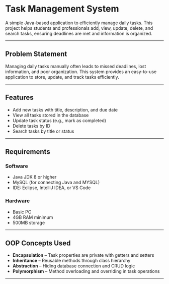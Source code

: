 # Task Management System

A simple Java-based application to efficiently manage daily tasks. This project helps students and professionals add, view, update, delete, and search tasks, ensuring deadlines are met and information is organized.

---

## Problem Statement

Managing daily tasks manually often leads to missed deadlines, lost information, and poor organization. This system provides an easy-to-use application to store, update, and track tasks efficiently.

---

## Features

- Add new tasks with title, description, and due date  
- View all tasks stored in the database  
- Update task status (e.g., mark as completed)  
- Delete tasks by ID  
- Search tasks by title or status  

---

## Requirements

### Software

- Java JDK 8 or higher   
- MySQL (for connecting Java and MYSQL)  
- IDE: Eclipse, IntelliJ IDEA, or VS Code  

### Hardware

- Basic PC  
- 4GB RAM minimum  
- 500MB storage  

---

## OOP Concepts Used

- **Encapsulation** – Task properties are private with getters and setters  
- **Inheritance** – Reusable methods through class hierarchy  
- **Abstraction** – Hiding database connection and CRUD logic  
- **Polymorphism** – Method overloading and overriding in task operations  

---